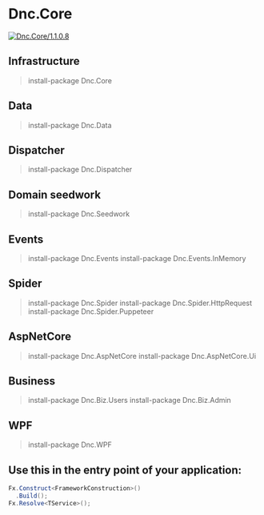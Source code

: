 ﻿Dnc.Core
===

[![Dnc.Core/1.1.0.8](https://img.shields.io/badge/nuget-1.1.0.8-blue.svg)](https://www.nuget.org/packages/Dnc.Core/1.1.0.8)

## Infrastructure
> install-package Dnc.Core

## Data
> install-package Dnc.Data

## Dispatcher
> install-package Dnc.Dispatcher

## Domain seedwork
> install-package Dnc.Seedwork

## Events
> install-package Dnc.Events
> install-package Dnc.Events.InMemory

## Spider
> install-package Dnc.Spider 
> install-package Dnc.Spider.HttpRequest
> install-package Dnc.Spider.Puppeteer

## AspNetCore
> install-package Dnc.AspNetCore
> install-package Dnc.AspNetCore.Ui

## Business
> install-package Dnc.Biz.Users
> install-package Dnc.Biz.Admin

## WPF
> install-package Dnc.WPF

## Use this in the entry point of your application: 

```c#
Fx.Construct<FrameworkConstruction>()
  .Build();
Fx.Resolve<TService>();
```


